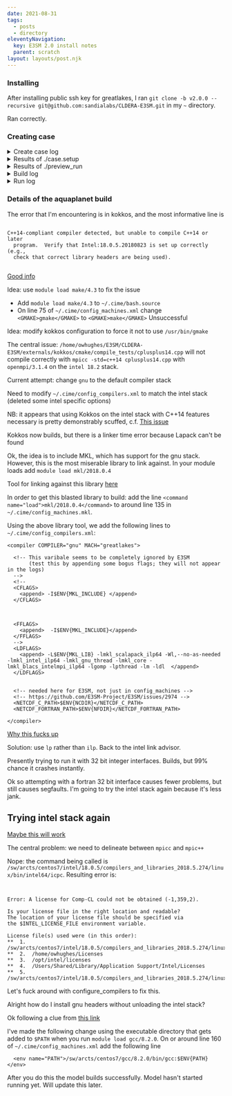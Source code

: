 ```yaml
---
date: 2021-08-31
tags:
  - posts
  - directory
eleventyNavigation:
  key: E3SM 2.0 install notes
  parent: scratch
layout: layouts/post.njk
---
```


### Installing

After installing public ssh key for greatlakes, I ran 
`git clone -b v2.0.0 --recursive git@github.com:sandialabs/CLDERA-E3SM.git` in my `~` directory.

Ran correctly.


### Creating case

<details>
<summary>Create case log</summary>

  ```
  Compset longname is 2000_XATM_XLND_XICE_XOCN_XROF_XGLC_XWAV
Compset specification file is /home/owhughes/E3SM/CLDERA-E3SM/driver-mct/cime_config/config_compsets.xml
Automatically adding SIAC to compset
Automatically adding SESP to compset
Compset forcing is 
Com forcing is present day:
ATM component is Dead atm component
LND component is Dead land component
ICE component is Dead ice component
OCN component is Dead ocean component
ROF component is Dead river component
GLC component is Dead land-ice component
WAV component is Dead wave component
IAC component is Stub iac component
ESP component is Stub external system processing (ESP) component
Pes     specification file is /home/owhughes/E3SM/CLDERA-E3SM/driver-mct/cime_config/config_pes.xml
Machine is greatlakes
Variable MAX_GPUS_PER_NODE not defined for machine greatlakes
Pes setting: grid          is a%1.9x2.5_l%1.9x2.5_oi%gx1v6_r%r05_g%null_w%null_z%null_m%gx1v6 
Pes setting: compset       is 2000_XATM_XLND_XICE_XOCN_XROF_XGLC_XWAV_SIAC_SESP 
Pes setting: tasks       is {'NTASKS_ATM': -1, 'NTASKS_ROF': -1, 'NTASKS_OCN': -1, 'NTASKS_ICE': -1, 'NTASKS_CPL': -1, 'NTASKS_LND': -1, 'NTASKS_GLC': -1, 'NTASKS_WAV': -1, 'NTASKS_IAC': -1, 'NTASKS_ESP': -1} 
Pes setting: threads     is {'NTHRDS_ATM': 1, 'NTHRDS_LND': 1, 'NTHRDS_ROF': 1, 'NTHRDS_ICE': 1, 'NTHRDS_OCN': 1, 'NTHRDS_GLC': 1, 'NTHRDS_WAV': 1, 'NTHRDS_IAC': 1, 'NTHRDS_ESP': 1, 'NTHRDS_CPL': 1} 
Pes setting: rootpe      is {'ROOTPE_ATM': 0, 'ROOTPE_ROF': 0, 'ROOTPE_ICE': 0, 'ROOTPE_OCN': 0, 'ROOTPE_CPL': 0, 'ROOTPE_LND': 0, 'ROOTPE_GLC': 0, 'ROOTPE_WAV': 0, 'ROOTPE_IAC': 0, 'ROOTPE_ESP': 0} 
Pes setting: pstrid      is {} 
Pes other settings: {}
Pes comments: none
setting additional fields from config_pes: {}
 Compset is: 2000_XATM_XLND_XICE_XOCN_XROF_XGLC_XWAV_SIAC_SESP 
 Grid is: a%1.9x2.5_l%1.9x2.5_oi%gx1v6_r%r05_g%null_w%null_z%null_m%gx1v6 
 Components in compset are: ['xatm', 'xlnd', 'xice', 'xocn', 'xrof', 'xglc', 'xwav', 'siac', 'sesp'] 
No project info available
No charge_account info available, using value from PROJECT
e3sm model version found: 1e754ed
Batch_system_type is slurm
job is case.run USER_REQUESTED_WALLTIME None USER_REQUESTED_QUEUE None WALLTIME_FORMAT %H:%M:%S
job is case.st_archive USER_REQUESTED_WALLTIME None USER_REQUESTED_QUEUE None WALLTIME_FORMAT %H:%M:%S
 Creating Case directory /home/owhughes/E3SM/X_case
  
  ```

</details>



<details>
<summary> Results of ./case.setup</summary>
  
  ```
  
  Setting resource.RLIMIT_STACK to -1 from (-1, -1)
/home/owhughes/E3SM/X_case/env_mach_specific.xml already exists, delete to replace
/home/owhughes/E3SM/X_case/env_mach_specific.xml already exists, delete to replace
job is case.run USER_REQUESTED_WALLTIME None USER_REQUESTED_QUEUE None WALLTIME_FORMAT %H:%M:%S
Creating batch scripts
Writing case.run script from input template /home/owhughes/E3SM/CLDERA-E3SM/cime_config/machines/template.case.run
Creating file .case.run
Writing case.st_archive script from input template /home/owhughes/E3SM/CLDERA-E3SM/cime_config/machines/template.st_archive
Creating file case.st_archive
Creating file .case.run.sh
Creating user_nl_xxx files for components and cpl
If an old case build already exists, might want to run 'case.build --clean' before building
Generating component namelists as part of setup
  2021-12-02 16:48:44 atm 
Create namelist for component xatm
   Calling /home/owhughes/E3SM/CLDERA-E3SM/components/xcpl_comps/xatm/cime_config/buildnml
  2021-12-02 16:48:44 lnd 
Create namelist for component xlnd
   Calling /home/owhughes/E3SM/CLDERA-E3SM/components/xcpl_comps/xlnd/cime_config/buildnml
  2021-12-02 16:48:44 ice 
Create namelist for component xice
   Calling /home/owhughes/E3SM/CLDERA-E3SM/components/xcpl_comps/xice/cime_config/buildnml
  2021-12-02 16:48:44 ocn 
Create namelist for component xocn
   Calling /home/owhughes/E3SM/CLDERA-E3SM/components/xcpl_comps/xocn/cime_config/buildnml
  2021-12-02 16:48:44 rof 
Create namelist for component xrof
   Calling /home/owhughes/E3SM/CLDERA-E3SM/components/xcpl_comps/xrof/cime_config/buildnml
  2021-12-02 16:48:44 glc 
Create namelist for component xglc
   Calling /home/owhughes/E3SM/CLDERA-E3SM/components/xcpl_comps/xglc/cime_config/buildnml
  2021-12-02 16:48:44 wav 
Create namelist for component xwav
   Calling /home/owhughes/E3SM/CLDERA-E3SM/components/xcpl_comps/xwav/cime_config/buildnml
  2021-12-02 16:48:44 iac 
Create namelist for component siac
   Calling /home/owhughes/E3SM/CLDERA-E3SM/components/stub_comps/siac/cime_config/buildnml
  2021-12-02 16:48:44 esp 
Create namelist for component sesp
   Calling /home/owhughes/E3SM/CLDERA-E3SM/components/stub_comps/sesp/cime_config/buildnml
  2021-12-02 16:48:44 cpl 
Create namelist for component drv
   Calling /home/owhughes/E3SM/CLDERA-E3SM/driver-mct/cime_config/buildnml
File not found: atm2ocn_fmapname = /home/owhughes/E3SM/CLDERA-E3SM/inputData/cpl/gridmaps/fv1.9x2.5/map_fv1.9x2.5_TO_gx1v6_aave.130322.nc, will attempt to download in check_input_data phase
File not found: atm2ocn_smapname = /home/owhughes/E3SM/CLDERA-E3SM/inputData/cpl/gridmaps/fv1.9x2.5/map_fv1.9x2.5_TO_gx1v6_blin.130322.nc, will attempt to download in check_input_data phase
File not found: atm2ocn_vmapname = /home/owhughes/E3SM/CLDERA-E3SM/inputData/cpl/gridmaps/fv1.9x2.5/map_fv1.9x2.5_TO_gx1v6_patc.130322.nc, will attempt to download in check_input_data phase
File not found: ocn2atm_fmapname = /home/owhughes/E3SM/CLDERA-E3SM/inputData/cpl/gridmaps/gx1v6/map_gx1v6_TO_fv1.9x2.5_aave.130322.nc, will attempt to download in check_input_data phase
File not found: ocn2atm_smapname = /home/owhughes/E3SM/CLDERA-E3SM/inputData/cpl/gridmaps/gx1v6/map_gx1v6_TO_fv1.9x2.5_aave.130322.nc, will attempt to download in check_input_data phase
File not found: atm2ice_fmapname = /home/owhughes/E3SM/CLDERA-E3SM/inputData/cpl/gridmaps/fv1.9x2.5/map_fv1.9x2.5_TO_gx1v6_aave.130322.nc, will attempt to download in check_input_data phase
File not found: atm2ice_smapname = /home/owhughes/E3SM/CLDERA-E3SM/inputData/cpl/gridmaps/fv1.9x2.5/map_fv1.9x2.5_TO_gx1v6_blin.130322.nc, will attempt to download in check_input_data phase
File not found: atm2ice_vmapname = /home/owhughes/E3SM/CLDERA-E3SM/inputData/cpl/gridmaps/fv1.9x2.5/map_fv1.9x2.5_TO_gx1v6_patc.130322.nc, will attempt to download in check_input_data phase
File not found: ice2atm_fmapname = /home/owhughes/E3SM/CLDERA-E3SM/inputData/cpl/gridmaps/gx1v6/map_gx1v6_TO_fv1.9x2.5_aave.130322.nc, will attempt to download in check_input_data phase
File not found: ice2atm_smapname = /home/owhughes/E3SM/CLDERA-E3SM/inputData/cpl/gridmaps/gx1v6/map_gx1v6_TO_fv1.9x2.5_aave.130322.nc, will attempt to download in check_input_data phase
File not found: lnd2rof_fmapname = /home/owhughes/E3SM/CLDERA-E3SM/inputData/lnd/clm2/mappingdata/maps/1.9x2.5/map_1.9x2.5_nomask_to_0.5x0.5_nomask_aave_da_c120522.nc, will attempt to download in check_input_data phase
File not found: rof2lnd_fmapname = /home/owhughes/E3SM/CLDERA-E3SM/inputData/lnd/clm2/mappingdata/maps/1.9x2.5/map_0.5x0.5_nomask_to_1.9x2.5_nomask_aave_da_c120709.nc, will attempt to download in check_input_data phase
File not found: atm2rof_fmapname = /home/owhughes/E3SM/CLDERA-E3SM/inputData/lnd/clm2/mappingdata/maps/1.9x2.5/map_1.9x2.5_nomask_to_0.5x0.5_nomask_aave_da_c120522.nc, will attempt to download in check_input_data phase
File not found: atm2rof_smapname = /home/owhughes/E3SM/CLDERA-E3SM/inputData/lnd/clm2/mappingdata/maps/1.9x2.5/map_1.9x2.5_nomask_to_0.5x0.5_nomask_aave_da_c120522.nc, will attempt to download in check_input_data phase
File not found: rof2ocn_fmapname = /home/owhughes/E3SM/CLDERA-E3SM/inputData/cpl/cpl6/map_r05_TO_g16_aave.120920.nc, will attempt to download in check_input_data phase
File not found: rof2ocn_liq_rmapname = /home/owhughes/E3SM/CLDERA-E3SM/inputData/cpl/cpl6/map_r05_to_gx1v6_e1000r300_090226.nc, will attempt to download in check_input_data phase
File not found: rof2ocn_ice_rmapname = /home/owhughes/E3SM/CLDERA-E3SM/inputData/cpl/cpl6/map_r05_to_gx1v6_e1000r300_090226.nc, will attempt to download in check_input_data phase
You can now run './preview_run' to get more info on how your case will be run
  ```
</details>


<details>
<summary>Results of ./preview_run</summary>
  
  ```
  CASE INFO:
  nodes: 1
  total tasks: 36
  tasks per node: 36
  thread count: 1
  ngpus per node: 0

BATCH INFO:
  FOR JOB: case.run
    ENV:
      Setting Environment LD_LIBRARY_PATH=/sw/arcts/centos7/stacks/intel/18.0.5/netcdf-fortran/4.4.5/lib:/sw/arcts/centos7/stacks/intel/18.0.5/netcdf-c/4.6.2/lib:/sw/arcts/centos7/stacks/intel/18.0.5/hdf5/1.8.21/lib:/sw/arcts/centos7/stacks/intel/18.0.5/szip/2.1.1/lib:/sw/arcts/centos7/stacks/intel/18.0.5/openmpi/3.1.4/lib:/sw/arcts/centos7/intel/18.0.5/compilers_and_libraries_2018.5.274/linux/compiler/lib/intel64:/sw/arcts/centos7/intel/18.0.5/compilers_and_libraries_2018.5.274/linux/compiler/lib/intel64_lin:/sw/arcts/centos7/intel/18.0.5/compilers_and_libraries_2018.5.274/linux/ipp/lib/intel64:/sw/arcts/centos7/intel/18.0.5/compilers_and_libraries_2018.5.274/linux/mkl/lib/intel64_lin:/sw/arcts/centos7/intel/18.0.5/compilers_and_libraries_2018.5.274/linux/tbb/lib/intel64/gcc4.7:/sw/arcts/centos7/intel/18.0.5/debugger_2018/iga/lib:/sw/arcts/centos7/intel/18.0.5/debugger_2018/libipt/intel64/lib:/sw/arcts/centos7/intel/18.0.5/compilers_and_libraries_2018.5.274/linux/daal/lib/intel64_lin:/sw/arcts/centos7/intel/18.0.5/compilers_and_libraries_2018.5.274/linux/tbb/lib/intel64_lin/gcc4.4:/opt/slurm/lib64::
      Setting Environment NETCDF_C_PATH=/sw/arcts/centos7/stacks/intel/18.0.5/netcdf-c/4.6.2
      Setting Environment NETCDF_FORTRAN_PATH=/sw/arcts/centos7/stacks/intel/18.0.5/netcdf-fortran/4.4.5
      Setting Environment OMP_NUM_THREADS=1
      Setting Environment OMP_STACKSIZE=256M

    SUBMIT CMD:
      sbatch -t 00:20:00 --mail-type END --mail-type FAIL .case.run --resubmit

    MPIRUN (job=case.run):
      mpiexec -n 36 /scratch/cjablono_root/cjablono1/owhughes/E3SM/E3SMv2/X_case/bld/e3sm.exe   >> e3sm.log.$LID 2>&1 


  ```
  
  
</details>


<details>
<summary>Build log</summary>
  
  
  
  ```
Building case in directory /home/owhughes/E3SM/X_case
sharedlib_only is False
model_only is False
Setting resource.RLIMIT_STACK to -1 from (-1, -1)
Generating component namelists as part of build
  2021-12-02 16:57:58 atm 
Create namelist for component xatm
   Calling /home/owhughes/E3SM/CLDERA-E3SM/components/xcpl_comps/xatm/cime_config/buildnml
  2021-12-02 16:57:58 lnd 
Create namelist for component xlnd
   Calling /home/owhughes/E3SM/CLDERA-E3SM/components/xcpl_comps/xlnd/cime_config/buildnml
  2021-12-02 16:57:58 ice 
Create namelist for component xice
   Calling /home/owhughes/E3SM/CLDERA-E3SM/components/xcpl_comps/xice/cime_config/buildnml
  2021-12-02 16:57:58 ocn 
Create namelist for component xocn
   Calling /home/owhughes/E3SM/CLDERA-E3SM/components/xcpl_comps/xocn/cime_config/buildnml
  2021-12-02 16:57:58 rof 
Create namelist for component xrof
   Calling /home/owhughes/E3SM/CLDERA-E3SM/components/xcpl_comps/xrof/cime_config/buildnml
  2021-12-02 16:57:58 glc 
Create namelist for component xglc
   Calling /home/owhughes/E3SM/CLDERA-E3SM/components/xcpl_comps/xglc/cime_config/buildnml
  2021-12-02 16:57:58 wav 
Create namelist for component xwav
   Calling /home/owhughes/E3SM/CLDERA-E3SM/components/xcpl_comps/xwav/cime_config/buildnml
  2021-12-02 16:57:58 iac 
Create namelist for component siac
   Calling /home/owhughes/E3SM/CLDERA-E3SM/components/stub_comps/siac/cime_config/buildnml
  2021-12-02 16:57:58 esp 
Create namelist for component sesp
   Calling /home/owhughes/E3SM/CLDERA-E3SM/components/stub_comps/sesp/cime_config/buildnml
  2021-12-02 16:57:58 cpl 
Create namelist for component drv
   Calling /home/owhughes/E3SM/CLDERA-E3SM/driver-mct/cime_config/buildnml
File not found: atm2ocn_fmapname = /home/owhughes/E3SM/CLDERA-E3SM/inputData/cpl/gridmaps/fv1.9x2.5/map_fv1.9x2.5_TO_gx1v6_aave.130322.nc, will attempt to download in check_input_data phase
File not found: atm2ocn_smapname = /home/owhughes/E3SM/CLDERA-E3SM/inputData/cpl/gridmaps/fv1.9x2.5/map_fv1.9x2.5_TO_gx1v6_blin.130322.nc, will attempt to download in check_input_data phase
File not found: atm2ocn_vmapname = /home/owhughes/E3SM/CLDERA-E3SM/inputData/cpl/gridmaps/fv1.9x2.5/map_fv1.9x2.5_TO_gx1v6_patc.130322.nc, will attempt to download in check_input_data phase
File not found: ocn2atm_fmapname = /home/owhughes/E3SM/CLDERA-E3SM/inputData/cpl/gridmaps/gx1v6/map_gx1v6_TO_fv1.9x2.5_aave.130322.nc, will attempt to download in check_input_data phase
File not found: ocn2atm_smapname = /home/owhughes/E3SM/CLDERA-E3SM/inputData/cpl/gridmaps/gx1v6/map_gx1v6_TO_fv1.9x2.5_aave.130322.nc, will attempt to download in check_input_data phase
File not found: atm2ice_fmapname = /home/owhughes/E3SM/CLDERA-E3SM/inputData/cpl/gridmaps/fv1.9x2.5/map_fv1.9x2.5_TO_gx1v6_aave.130322.nc, will attempt to download in check_input_data phase
File not found: atm2ice_smapname = /home/owhughes/E3SM/CLDERA-E3SM/inputData/cpl/gridmaps/fv1.9x2.5/map_fv1.9x2.5_TO_gx1v6_blin.130322.nc, will attempt to download in check_input_data phase
File not found: atm2ice_vmapname = /home/owhughes/E3SM/CLDERA-E3SM/inputData/cpl/gridmaps/fv1.9x2.5/map_fv1.9x2.5_TO_gx1v6_patc.130322.nc, will attempt to download in check_input_data phase
File not found: ice2atm_fmapname = /home/owhughes/E3SM/CLDERA-E3SM/inputData/cpl/gridmaps/gx1v6/map_gx1v6_TO_fv1.9x2.5_aave.130322.nc, will attempt to download in check_input_data phase
File not found: ice2atm_smapname = /home/owhughes/E3SM/CLDERA-E3SM/inputData/cpl/gridmaps/gx1v6/map_gx1v6_TO_fv1.9x2.5_aave.130322.nc, will attempt to download in check_input_data phase
File not found: lnd2rof_fmapname = /home/owhughes/E3SM/CLDERA-E3SM/inputData/lnd/clm2/mappingdata/maps/1.9x2.5/map_1.9x2.5_nomask_to_0.5x0.5_nomask_aave_da_c120522.nc, will attempt to download in check_input_data phase
File not found: rof2lnd_fmapname = /home/owhughes/E3SM/CLDERA-E3SM/inputData/lnd/clm2/mappingdata/maps/1.9x2.5/map_0.5x0.5_nomask_to_1.9x2.5_nomask_aave_da_c120709.nc, will attempt to download in check_input_data phase
File not found: atm2rof_fmapname = /home/owhughes/E3SM/CLDERA-E3SM/inputData/lnd/clm2/mappingdata/maps/1.9x2.5/map_1.9x2.5_nomask_to_0.5x0.5_nomask_aave_da_c120522.nc, will attempt to download in check_input_data phase
File not found: atm2rof_smapname = /home/owhughes/E3SM/CLDERA-E3SM/inputData/lnd/clm2/mappingdata/maps/1.9x2.5/map_1.9x2.5_nomask_to_0.5x0.5_nomask_aave_da_c120522.nc, will attempt to download in check_input_data phase
File not found: rof2ocn_fmapname = /home/owhughes/E3SM/CLDERA-E3SM/inputData/cpl/cpl6/map_r05_TO_g16_aave.120920.nc, will attempt to download in check_input_data phase
File not found: rof2ocn_liq_rmapname = /home/owhughes/E3SM/CLDERA-E3SM/inputData/cpl/cpl6/map_r05_to_gx1v6_e1000r300_090226.nc, will attempt to download in check_input_data phase
File not found: rof2ocn_ice_rmapname = /home/owhughes/E3SM/CLDERA-E3SM/inputData/cpl/cpl6/map_r05_to_gx1v6_e1000r300_090226.nc, will attempt to download in check_input_data phase
Building gptl with output to file /scratch/cjablono_root/cjablono1/owhughes/E3SM/E3SMv2/X_case/bld/gptl.bldlog.211202-165757
   Calling /home/owhughes/E3SM/CLDERA-E3SM/share/build/buildlib.gptl
Building mct with output to file /scratch/cjablono_root/cjablono1/owhughes/E3SM/E3SMv2/X_case/bld/mct.bldlog.211202-165757
   Calling /home/owhughes/E3SM/CLDERA-E3SM/cime/src/build_scripts/buildlib.mct
Building pio with output to file /scratch/cjablono_root/cjablono1/owhughes/E3SM/E3SMv2/X_case/bld/pio.bldlog.211202-165757
   Calling /home/owhughes/E3SM/CLDERA-E3SM/cime/src/build_scripts/buildlib.pio
Building csm_share with output to file /scratch/cjablono_root/cjablono1/owhughes/E3SM/E3SMv2/X_case/bld/csm_share.bldlog.211202-165757
   Calling /home/owhughes/E3SM/CLDERA-E3SM/share/build/buildlib.csm_share
Component csm_share build complete with 20 warnings
Configuring full e3sm model with output to file /scratch/cjablono_root/cjablono1/owhughes/E3SM/E3SMv2/X_case/bld/e3sm.bldlog.211202-165757
   Calling cmake directly, see top of log file for specific call
Building e3sm model with output to file /scratch/cjablono_root/cjablono1/owhughes/E3SM/E3SMv2/X_case/bld/e3sm.bldlog.211202-165757
   Calling make, see top of log file for specific call
Total build time: 192.428459 seconds
MODEL BUILD HAS FINISHED SUCCESSFULLY
  
  
  ```

</details>

<details>
<summary> Run log</summary>
  
  ```
  2021-12-02 17:35:20 CASE.RUN BEGINS HERE
2021-12-02 17:35:20 RUN_MODEL BEGINS HERE
2021-12-02 17:35:20 PRE_RUN_CHECK BEGINS HERE
Setting resource.RLIMIT_STACK to -1 from (-1, -1)
2021-12-02 17:35:21 NAMELIST CREATION BEGINS HERE
Generating namelists for /home/owhughes/E3SM/X_case
  2021-12-02 17:35:21 atm 
Create namelist for component xatm
   Calling /home/owhughes/E3SM/CLDERA-E3SM/components/xcpl_comps/xatm/cime_config/buildnml
  2021-12-02 17:35:21 lnd 
Create namelist for component xlnd
   Calling /home/owhughes/E3SM/CLDERA-E3SM/components/xcpl_comps/xlnd/cime_config/buildnml
  2021-12-02 17:35:21 ice 
Create namelist for component xice
   Calling /home/owhughes/E3SM/CLDERA-E3SM/components/xcpl_comps/xice/cime_config/buildnml
  2021-12-02 17:35:21 ocn 
Create namelist for component xocn
   Calling /home/owhughes/E3SM/CLDERA-E3SM/components/xcpl_comps/xocn/cime_config/buildnml
  2021-12-02 17:35:21 rof 
Create namelist for component xrof
   Calling /home/owhughes/E3SM/CLDERA-E3SM/components/xcpl_comps/xrof/cime_config/buildnml
  2021-12-02 17:35:21 glc 
Create namelist for component xglc
   Calling /home/owhughes/E3SM/CLDERA-E3SM/components/xcpl_comps/xglc/cime_config/buildnml
  2021-12-02 17:35:21 wav 
Create namelist for component xwav
   Calling /home/owhughes/E3SM/CLDERA-E3SM/components/xcpl_comps/xwav/cime_config/buildnml
  2021-12-02 17:35:21 iac 
Create namelist for component siac
   Calling /home/owhughes/E3SM/CLDERA-E3SM/components/stub_comps/siac/cime_config/buildnml
  2021-12-02 17:35:21 esp 
Create namelist for component sesp
   Calling /home/owhughes/E3SM/CLDERA-E3SM/components/stub_comps/sesp/cime_config/buildnml
  2021-12-02 17:35:21 cpl 
Create namelist for component drv
   Calling /home/owhughes/E3SM/CLDERA-E3SM/driver-mct/cime_config/buildnml
2021-12-02 17:35:21 NAMELIST CREATION HAS FINISHED
-------------------------------------------------------------------------
 - Prestage required restarts into /scratch/cjablono_root/cjablono1/owhughes/E3SM/E3SMv2/X_case/run
 - Case input data directory (DIN_LOC_ROOT) is /home/owhughes/E3SM/CLDERA-E3SM/inputData 
 - Checking for required input datasets in DIN_LOC_ROOT
-------------------------------------------------------------------------
2021-12-02 17:35:21 PRE_RUN_CHECK HAS FINISHED
run command is mpiexec -n 36 /scratch/cjablono_root/cjablono1/owhughes/E3SM/E3SMv2/X_case/bld/e3sm.exe   >> e3sm.log.$LID 2>&1  
2021-12-02 17:35:21 SAVE_PRERUN_PROVENANCE BEGINS HERE
Setting resource.RLIMIT_STACK to -1 from (-1, -1)
2021-12-02 17:35:22 SAVE_PRERUN_PROVENANCE HAS FINISHED
2021-12-02 17:35:22 MODEL EXECUTION BEGINS HERE
2021-12-02 17:35:38 MODEL EXECUTION HAS FINISHED
2021-12-02 17:35:38 POST_RUN_CHECK BEGINS HERE
2021-12-02 17:35:38 POST_RUN_CHECK HAS FINISHED
2021-12-02 17:35:38 RUN_MODEL HAS FINISHED
2021-12-02 17:35:38 GET_TIMING BEGINS HERE
2021-12-02 17:35:38 GET_TIMING HAS FINISHED
2021-12-02 17:35:38 SAVE_POSTRUN_PROVENANCE BEGINS HERE
2021-12-02 17:35:38 SAVE_POSTRUN_PROVENANCE HAS FINISHED
check for resubmit
dout_s False 
mach greatlakes 
resubmit_num 0
2021-12-02 17:35:38 CASE.RUN HAS FINISHED
  
  
  ```

</details>


### Details of the aquaplanet build

The error that I'm encountering is in kokkos, and the most informative line is

```   

C++14-compliant compiler detected, but unable to compile C++14 or later
  program.  Verify that Intel:18.0.5.20180823 is set up correctly (e.g.,
  check that correct library headers are being used). 
  
  ```
  
  
[Good info](https://github.com/kokkos/kokkos/pull/3809)

Idea: use `module load make/4.3` to fix the issue


* Add `module load make/4.3` to `~/.cime/bash.source`
* On line 75 of `~/.cime/config_machines.xml` change `<GMAKE>gmake</GMAKE>` to `<GMAKE>make</GMAKE>`
Unsuccessful


Idea: modify kokkos configuration to force it not to use `/usr/bin/gmake` 


The central issue:
`/home/owhughes/E3SM/CLDERA-E3SM/externals/kokkos/cmake/compile_tests/cplusplus14.cpp` will not compile
correctly with `mpicc -std=c++14 cplusplus14.cpp` with `openmpi/3.1.4` on the `intel 18.2` stack.

Current attempt: change `gnu` to the default compiler stack 

Need to modify `~/.cime/config_compilers.xml` to match the intel stack (deleted some intel specific options)

NB: it appears that using Kokkos on the intel stack with C++14 features necessary is
pretty demonstrably scuffed, c.f. [This issue](https://github.com/trilinos/Trilinos/issues/8710)

Kokkos now builds, but there is a linker time error because Lapack can't be found

Ok, the idea is to include MKL, which has support for the gnu stack.
However, this is the most miserable library to link against.
In your module loads add `module load mkl/2018.0.4`




Tool for linking against this library [here](https://www.intel.com/content/www/us/en/developer/tools/oneapi/onemkl-link-line-advisor.html)


In order to get this blasted library to build:
add the line `<command name="load">mkl/2018.0.4</command>` to around line 135 in `~/.cime/config_machines.mkl`.

Using the above library tool, we add the following lines to `~/.cime/config_compilers.xml`:

```
<compiler COMPILER="gnu" MACH="greatlakes">

  <!-- This varibale seems to be completely ignored by E3SM 
       (test this by appending some bogus flags; they will not appear in the logs)
  -->
  <!-- 
  <CFLAGS>
    <append> -I$ENV{MKL_INCLUDE} </append> 
  </CFLAGS>
  

  
  <FFLAGS>
    <append>  -I$ENV{MKL_INCLUDE}</append>
  </FFLAGS>
  -->
  <LDFLAGS>
    <append> -L$ENV{MKL_LIB} -lmkl_scalapack_ilp64 -Wl,--no-as-needed -lmkl_intel_ilp64 -lmkl_gnu_thread -lmkl_core -lmkl_blacs_intelmpi_ilp64 -lgomp -lpthread -lm -ldl  </append>
  </LDFLAGS>


  <!-- needed here for E3SM, not just in config_machines -->
  <!-- https://github.com/E3SM-Project/E3SM/issues/2974 -->
  <NETCDF_C_PATH>$ENV{NCDIR}</NETCDF_C_PATH>
  <NETCDF_FORTRAN_PATH>$ENV{NFDIR}</NETCDF_FORTRAN_PATH>

</compiler>

```


[Why this fucks up](https://community.intel.com/t5/Intel-oneAPI-Math-Kernel-Library/problem-with-dgetrf/td-p/818787)

Solution: use `lp` rather than `ilp`. Back to the intel link advisor.

Presently trying to run it with 32 bit integer interfaces. Builds, but 99% chance it crashes instantly.


Ok so attempting with a fortran 32 bit interface causes fewer problems, but still causes segfaults. I'm going to try the intel stack
again because it's less jank.


## Trying intel stack again

[Maybe this will work](https://community.intel.com/t5/Intel-C-Compiler/icpc-c-fail-std-c-14-with-gcc-version-4-8-5/td-p/1153327)


The central problem: we need to delineate between `mpicc` and `mpic++`

Nope: the command being called is `/sw/arcts/centos7/intel/18.0.5/compilers_and_libraries_2018.5.274/linux/bin/intel64/icpc`. Resulting error is:

```


Error: A license for Comp-CL could not be obtained (-1,359,2).

Is your license file in the right location and readable?
The location of your license file should be specified via
the $INTEL_LICENSE_FILE environment variable.

License file(s) used were (in this order):
**  1.  /sw/arcts/centos7/intel/18.0.5/compilers_and_libraries_2018.5.274/linux/bin/intel64/../../Licenses
**  2.  /home/owhughes/Licenses
**  3.  /opt/intel/licenses
**  4.  /Users/Shared/Library/Application Support/Intel/Licenses
**  5.  /sw/arcts/centos7/intel/18.0.5/compilers_and_libraries_2018.5.274/linux/bin/intel64/*.lic

```

Let's fuck around with configure_compilers to fix this.

Alright how do I install gnu headers without unloading the intel stack?

Ok following a clue from [this link](https://stackoverflow.com/questions/46355820/compiling-c-code-with-intel-compiler-on-mac-error-expected-an-identifier)


I've made the following change using the executable directory that gets added to `$PATH` when you run `module load gcc/8.2.0`.
On or around line 160 of `~/.cime/config_machines.xml` add the following line
```
  <env name="PATH">/sw/arcts/centos7/gcc/8.2.0/bin/gcc:$ENV{PATH}</env>
```

After you do this the model builds successfully. Model hasn't started running yet. Will update this later.
